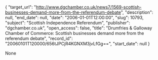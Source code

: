 {
  "target_url": "http://www.dgchamber.co.uk/news7/1569-scottish-businesses-demand-more-from-the-referendum-debate", 
  "description": null, 
  "end_date": null, 
  "date": "2006-01-01T12:00:00", 
  "slug": 10793, 
  "subject": "Scottish Independence Referendum", 
  "publisher": "dgchamber.co.uk", 
  "open_access": false, 
  "title": "Drumfries & Galloway Chamber of Commerce: Scottish businesses demand more from the referendum debate", 
  "record_id": "20060101T120000/656tJPCjR4KGNXM3jvLfGg==", 
  "start_date": null
}

None